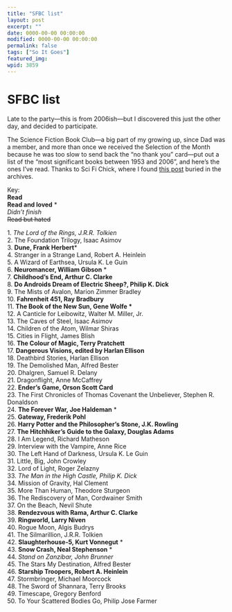 ```yaml
---
title: "SFBC list"
layout: post
excerpt: ""
date: 0000-00-00 00:00:00
modified: 0000-00-00 00:00:00
permalink: false
tags: ["So It Goes"]
featured_img: 
wpid: 3859
---
```


# SFBC list

Late to the party—this is from 2006ish—but I discovered this just the other day, and decided to participate.

The Science Fiction Book Club—a big part of my growing up, since Dad was a member, and more than once we received the Selection of the Month because he was too slow to send back the “no thank you” card—put out a list of the “most significant books between 1953 and 2006”, and here’s the ones I’ve read. Thanks to Sci Fi Chick, where I found [this post](https://scifichick.com/sfbc-list/2007/03/14/) buried in the archives.

Key:  
**Read**  
**Read and loved** \*  
*Didn’t finish*  
<s>Read but hated</s>

1\. *The Lord of the Rings, J.R.R. Tolkien*  
2\. The Foundation Trilogy, Isaac Asimov  
3\. **Dune, Frank Herbert**\*  
4\. Stranger in a Strange Land, Robert A. Heinlein  
5\. A Wizard of Earthsea, Ursula K. Le Guin  
6\. **Neuromancer, William Gibson** \*  
7\. **Childhood’s End, Arthur C. Clarke**  
8\. **Do Androids Dream of Electric Sheep?, Philip K. Dick**  
9\. The Mists of Avalon, Marion Zimmer Bradley  
10\. **Fahrenheit 451, Ray Bradbury**  
11\. **The Book of the New Sun, Gene Wolfe \***  
12\. A Canticle for Leibowitz, Walter M. Miller, Jr.  
13\. The Caves of Steel, Isaac Asimov  
14\. Children of the Atom, Wilmar Shiras  
15\. Cities in Flight, James Blish  
16\. **The Colour of Magic, Terry Pratchett**  
17\. **Dangerous Visions, edited by Harlan Ellison**  
18\. Deathbird Stories, Harlan Ellison  
19\. The Demolished Man, Alfred Bester  
20\. Dhalgren, Samuel R. Delany  
21\. Dragonflight, Anne McCaffrey  
22\. **Ender’s Game, Orson Scott Card**  
23\. The First Chronicles of Thomas Covenant the Unbeliever, Stephen R. Donaldson  
24\. **The Forever War, Joe Haldeman** \*  
25\. **Gateway, Frederik Pohl**  
26\. **Harry Potter and the Philosopher’s Stone, J.K. Rowling**  
27\. **The Hitchhiker’s Guide to the Galaxy, Douglas Adams**  
28\. I Am Legend, Richard Matheson  
29\. Interview with the Vampire, Anne Rice  
30\. The Left Hand of Darkness, Ursula K. Le Guin  
31\. Little, Big, John Crowley  
32\. Lord of Light, Roger Zelazny  
33\. *The Man in the High Castle, Philip K. Dick*  
34\. Mission of Gravity, Hal Clement  
35\. More Than Human, Theodore Sturgeon  
36\. The Rediscovery of Man, Cordwainer Smith  
37\. On the Beach, Nevil Shute  
38\. **Rendezvous with Rama, Arthur C. Clarke**  
39\. **Ringworld, Larry Niven**  
40\. Rogue Moon, Algis Budrys  
41\. The Silmarillion, J.R.R. Tolkien  
42\. **Slaughterhouse-5, Kurt Vonnegut** \*  
43\. **Snow Crash, Neal Stephenson** \*  
44\. *Stand on Zanzibar, John Brunner*  
45\. The Stars My Destination, Alfred Bester  
46\. **Starship Troopers, Robert A. Heinlein**  
47\. Stormbringer, Michael Moorcock  
48\. The Sword of Shannara, Terry Brooks  
49\. Timescape, Gregory Benford  
50\. To Your Scattered Bodies Go, Philip Jose Farmer